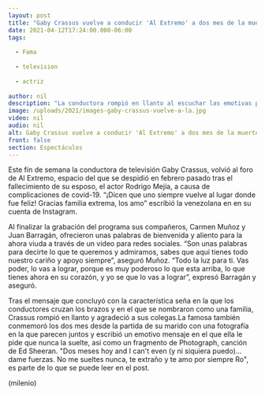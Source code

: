 ```yaml
---
layout: post
title: "Gaby Crassus vuelve a conducir 'Al Extremo' a dos mes de la muerte de su esposo"
date: 2021-04-12T17:24:00.000-06:00
tags:
  
  - Fama
  
  - television
  
  - actriz
  
author: nil
description: "La conductora rompió en llanto al escuchar las emotivas palabras de bienvenida que sus compañeros, Carmen Muñoz y Juan Barragán, le ofrecieron. "
image: /uploads/2021/images-gaby-crassus-vuelve-a-la.jpg
video: nil
audio: nil
alt: Gaby Crassus vuelve a conducir 'Al Extremo' a dos mes de la muerte de su esposo
front: false
section: Espectáculos
---
```


Este fin de semana la conductora de televisión Gaby Crassus, volvió al foro de Al Extremo, espacio del que se despidió en febrero pasado tras el fallecimiento de su esposo, el actor Rodrigo Mejía, a causa de complicaciones de covid-19. “¡Dicen que uno siempre vuelve al lugar donde fue feliz! Gracias familia extrema, los amo” escribió la venezolana en en su cuenta de Instagram. 

Al finalizar la grabación del programa sus compañeros, Carmen Muñoz y Juan Barragán, ofrecieron unas palabras de bienvenida y aliento para la ahora viuda a través de un video para redes sociales. “Son unas palabras para decirte lo que te queremos y admiramos, sabes que aquí tienes todo nuestro cariño y apoyo siempre”, aseguró Muñoz. “Todo la luz para ti. Vas poder, lo vas a lograr, porque es muy poderoso lo que esta arriba, lo que tienes ahora en su corazón, y yo se que lo vas a lograr”, expresó Barragán y aseguró.

Tras el mensaje que concluyó con la característica seña en la que los conductores cruzan los brazos y en el que se nombraron como una familia, Crassus rompió en llanto y agradeció a sus colegas.​La famosa también conmemoró los dos mes desde la partida de su marido con una fotografía en la que parecen juntos y escribió un emotivo mensaje en el que ella le pide que nunca la suelte, así como un fragmento de Photograph, canción de Ed Sheeran. "Dos meses hoy and I can't even (y ni siquiera puedo)... dame fuerzas. No me sueltes nunca, te extraño y te amo por siempre Ro", es parte de lo que se puede leer en el post.  

(milenio)